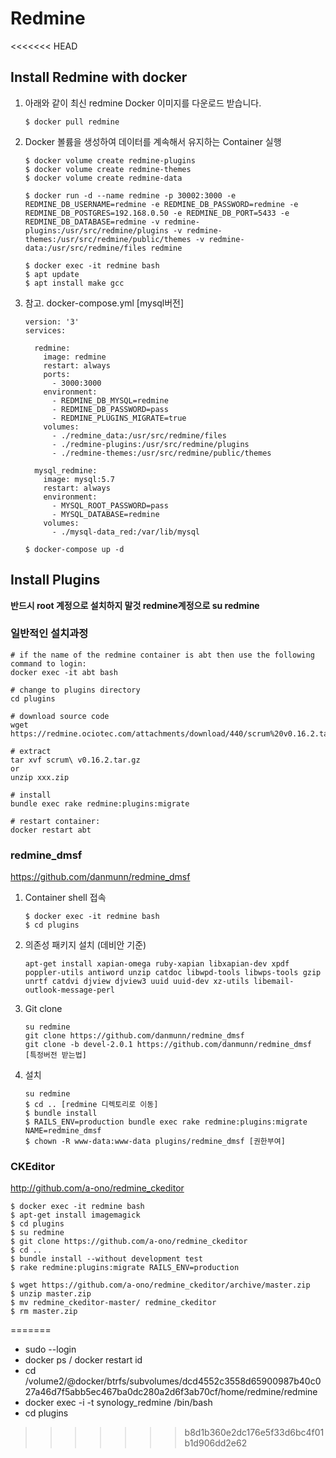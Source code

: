 # Redmine

<<<<<<< HEAD
## Install Redmine with docker

1. 아래와 같이 최신 redmine Docker 이미지를 다운로드 받습니다. 

   ```
   $ docker pull redmine
   ```

2. Docker 볼륨을 생성하여 데이터를 계속해서 유지하는 Container 실행 

   ```
   $ docker volume create redmine-plugins
   $ docker volume create redmine-themes
   $ docker volume create redmine-data
   
   $ docker run -d --name redmine -p 30002:3000 -e REDMINE_DB_USERNAME=redmine -e REDMINE_DB_PASSWORD=redmine -e REDMINE_DB_POSTGRES=192.168.0.50 -e REDMINE_DB_PORT=5433 -e REDMINE_DB_DATABASE=redmine -v redmine-plugins:/usr/src/redmine/plugins -v redmine-themes:/usr/src/redmine/public/themes -v redmine-data:/usr/src/redmine/files redmine
   
   $ docker exec -it redmine bash
   $ apt update
   $ apt install make gcc 
   ```

3. 참고. docker-compose.yml [mysql버전]

   ```
   version: '3'
   services:
   
     redmine:
       image: redmine
       restart: always
       ports:
         - 3000:3000
       environment:
         - REDMINE_DB_MYSQL=redmine
         - REDMINE_DB_PASSWORD=pass
         - REDMINE_PLUGINS_MIGRATE=true
       volumes:
         - ./redmine_data:/usr/src/redmine/files
         - ./redmine-plugins:/usr/src/redmine/plugins
         - ./redmine-themes:/usr/src/redmine/public/themes
   
     mysql_redmine:
       image: mysql:5.7
       restart: always
       environment:
         - MYSQL_ROOT_PASSWORD=pass
         - MYSQL_DATABASE=redmine
       volumes:
         - ./mysql-data_red:/var/lib/mysql 
   ```

   ```
   $ docker-compose up -d
   ```



## Install Plugins

**반드시 root 계정으로 설치하지 말것 redmine계정으로 su redmine**

### 일반적인 설치과정

```
# if the name of the redmine container is abt then use the following command to login:
docker exec -it abt bash

# change to plugins directory
cd plugins

# download source code
wget https://redmine.ociotec.com/attachments/download/440/scrum%20v0.16.2.tar.gz

# extract
tar xvf scrum\ v0.16.2.tar.gz
or
unzip xxx.zip

# install
bundle exec rake redmine:plugins:migrate

# restart container: 
docker restart abt
```



### redmine_dmsf

https://github.com/danmunn/redmine_dmsf

1. Container shell 접속	

   ```
   $ docker exec -it redmine bash
   $ cd plugins
   ```

1. 의존성 패키지 설치 (데비안 기준)

   ```
   apt-get install xapian-omega ruby-xapian libxapian-dev xpdf poppler-utils antiword unzip catdoc libwpd-tools libwps-tools gzip unrtf catdvi djview djview3 uuid uuid-dev xz-utils libemail-outlook-message-perl
   ```

2. Git clone

   ```
   su redmine
   git clone https://github.com/danmunn/redmine_dmsf
   git clone -b devel-2.0.1 https://github.com/danmunn/redmine_dmsf [특정버전 받는법]
   ```

3. 설치

   ```
   su redmine
   $ cd .. [redmine 디렉토리로 이동]
   $ bundle install
   $ RAILS_ENV=production bundle exec rake redmine:plugins:migrate NAME=redmine_dmsf
   $ chown -R www-data:www-data plugins/redmine_dmsf [권한부여]
   ```



### CKEditor

http://github.com/a-ono/redmine_ckeditor

```
$ docker exec -it redmine bash
$ apt-get install imagemagick
$ cd plugins
$ su redmine
$ git clone https://github.com/a-ono/redmine_ckeditor
$ cd ..
$ bundle install --without development test
$ rake redmine:plugins:migrate RAILS_ENV=production
```

```
$ wget https://github.com/a-ono/redmine_ckeditor/archive/master.zip
$ unzip master.zip
$ mv redmine_ckeditor-master/ redmine_ckeditor
$ rm master.zip
```

=======
- sudo --login
- docker ps / docker restart id
- cd /volume2/@docker/btrfs/subvolumes/dcd4552c3558d65900987b40c027a46d7f5abb5ec467ba0dc280a2d6f3ab70cf/home/redmine/redmine
- docker exec -i -t synology_redmine /bin/bash
- cd plugins
>>>>>>> b8d1b360e2dc176e5f33d6bc4f01b1d906dd2e62
